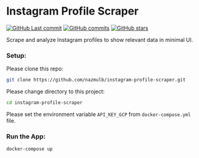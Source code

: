 # Instagram Profile Scraper

[![GitHub Last commit](https://badgen.net/github/last-commit/nazmulb/instagram-profile-scraper)](https://github.com/nazmulb/instagram-profile-scraper)
[![GitHub commits](https://badgen.net/github/commits/nazmulb/instagram-profile-scraper)](https://github.com/nazmulb/instagram-profile-scraper/commits/master)
[![GitHub stars](https://badgen.net/github/stars/nazmulb/instagram-profile-scraper)](https://github.com/nazmulb/instagram-profile-scraper)

Scrape and analyze Instagram profiles to show relevant data in minimal UI.

### Setup:

Please clone this repo:

```sh
git clone https://github.com/nazmulb/instagram-profile-scraper.git
```

Please change directory to this project: 

```sh
cd instagram-profile-scraper
```

Please set the environment variable `API_KEY_GCP` from `docker-compose.yml` file.

### Run the App:

```sh
docker-compose up
```
